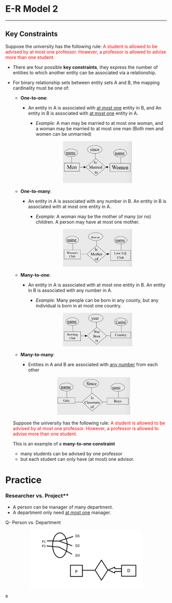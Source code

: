 # E-R Model 2
---
## Key Constraints
Suppose the university has the following rule: <span style="color: red;">A student is allowed to be advised by at most one professor. However, a professor is allowed to advise more than one student.</span>

- There are four possible **key constraints**, they express the number of entities to which another entity can be associated via a relationship.

- For binary relationship sets between entity sets A and B, the mapping cardinality must be one of:
    - **One-to-one**:
        - An entity in A is associated with <u>at most one</u> entity in B, and An entity in B is associated with <u>at most one</u> entity in A.
            - *Example*: A man may be married to at most one woman, and a woman may be married to at most one man (Both men and women can be unmarried)
            <div style="margin-left: auto; margin-right: auto; width: 50%;"> 
            
            ![Key Constraint 1](Images\ERM2\ERM2_1.png) </div>
    - **One-to-many**:
        - An entity in A is associated with any number in B. An entity in B is associated with at most one entity in A.
            - *Example*: A woman may be the mother of many (or no) children. A person may have at most one mother.
            <div style="margin-left: auto; margin-right: auto; width: 50%;">
            
            ![Key Constraint 2](Images\ERM2\ERM2_2.png)</div>
    - **Many-to-one**:
        - An entity in A is associated with at most one entity in B. An entity in B is associated with any number in A. 
            - *Example*: Many people can be born in any county, but any individual is born in at most one country.
            <div style="margin-left: auto; margin-right: auto; width: 50%;">
            
            ![Key Constraint 3](Images\ERM2\ERM2_3.png)</div>
    - **Many-to-many**: 
        - Entities in A and B are associated with <u>any number</u> from each other
        <div style="margin-left: auto; margin-right: auto; width: 50%;">
            
        ![Key Constraint 4](Images\ERM2\ERM2_4.png)</div>

    Suppose the university has the following rule: <span style="color:red">A student is allowed to be advised by at most one professor. However, a professor is allowed to advise more than one student. </span>
    
    This is an example of a **many-to-one constraint**
    - many students can be advised by one professor
    - but each student can only have (at most) one advisor.

# Practice
### Researcher vs. Project**
- A person can be manager of many department.
- A department only need <u>at most one</u> manager.

Q- Person vs. Department
<div style="margin-left: auto; margin-right: auto; width: 70%;">
            
![Key Constraint 5](Images\ERM2\ERM2_5.png)</div>e


